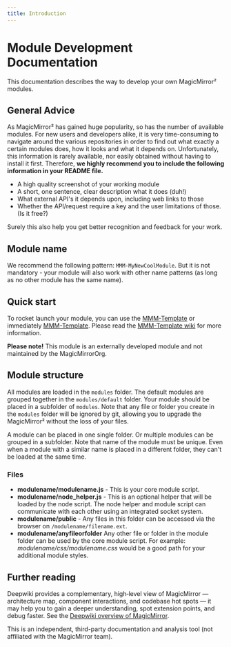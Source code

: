 ```yaml
---
title: Introduction
---
```


# Module Development Documentation

This documentation describes the way to develop your own MagicMirror² modules.

## General Advice

As MagicMirror² has gained huge popularity, so has the number of available
modules. For new users and developers alike, it is very time-consuming to
navigate around the various repositories in order to find out what exactly a
certain modules does, how it looks and what it depends on. Unfortunately, this
information is rarely available, nor easily obtained without having to install
it first. Therefore, **we highly recommend you to include the following
information in your README file.**

- A high quality screenshot of your working module
- A short, one sentence, clear description what it does (duh!)
- What external API's it depends upon, including web links to those
- Whether the API/request require a key and the user limitations of those. (Is
  it free?)

Surely this also help you get better recognition and feedback for your work.

## Module name

We recommend the following pattern: `MMM-MyNewCoolModule`. But it is not
mandatory - your module will also work with other name patterns (as long as no
other module has the same name).

## Quick start

To rocket launch your module, you can use the
[MMM-Template](https://github.com/Dennis-Rosenbaum/MMM-Template) or immediately
[MMM-Template](https://github.com/new?template_name=MMM-Template&template_owner=Dennis-Rosenbaum).
Please read the
[MMM-Template wiki](https://github.com/Dennis-Rosenbaum/MMM-Template/wiki) for
more information.

**Please note!** This module is an externally developed module and not
maintained by the MagicMirrorOrg.

## Module structure

All modules are loaded in the `modules` folder. The default modules are grouped
together in the `modules/default` folder. Your module should be placed in a
subfolder of `modules`. Note that any file or folder you create in the `modules`
folder will be ignored by git, allowing you to upgrade the MagicMirror² without
the loss of your files.

A module can be placed in one single folder. Or multiple modules can be grouped
in a subfolder. Note that name of the module must be unique. Even when a module
with a similar name is placed in a different folder, they can't be loaded at the
same time.

### Files

- **modulename/modulename.js** - This is your core module script.
- **modulename/node_helper.js** - This is an optional helper that will be loaded
  by the node script. The node helper and module script can communicate with
  each other using an integrated socket system.
- **modulename/public** - Any files in this folder can be accessed via the
  browser on `/modulename/filename.ext`.
- **modulename/anyfileorfolder** Any other file or folder in the module folder
  can be used by the core module script. For example:
  _modulename/css/modulename.css_ would be a good path for your additional
  module styles.

## Further reading

Deepwiki provides a complementary, high‑level view of MagicMirror — architecture
map, component interactions, and codebase hot spots — it may help you to gain a
deeper understanding, spot extension points, and debug faster. See the
[Deepwiki overview of MagicMirror](https://deepwiki.com/MagicMirrorOrg/MagicMirror/).

This is an independent, third-party documentation and analysis tool (not
affiliated with the MagicMirror team).
